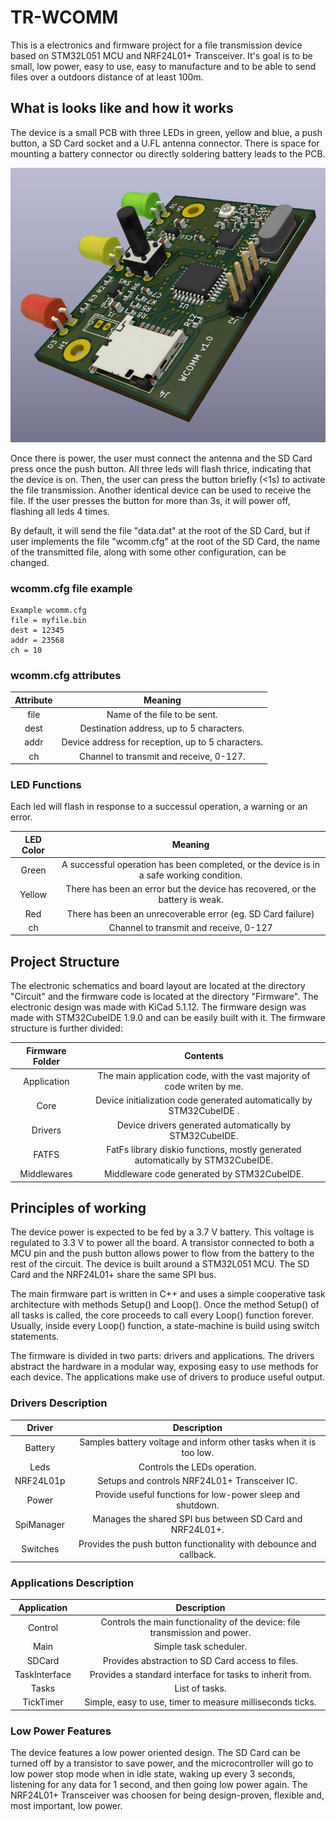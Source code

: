 # TR-WCOMM
This is a electronics and firmware project for a file transmission device based on STM32L051 MCU and NRF24L01+ Transceiver. It's goal is to be small, low power, easy to use, easy to manufacture and to be able to send files over a outdoors distance of at least 100m. 


## What is looks like and how it works

The device is a small PCB with three LEDs in green, yellow and blue, a push button, a SD Card socket and a U.FL antenna connector. There is space for mounting a battery connector ou  directly soldering battery leads to the PCB.

![](./Doc/board-render.png)

Once there is power, the user must connect the antenna and the SD Card press once the push button. All three leds will flash thrice, indicating that the device is on. Then, the user can press the button briefly (<1s) to activate the file transmission. Another identical device can be used to receive the file. If the user presses the button for more than 3s, it will power off, flashing all leds 4 times.

By default, it will send the file "data.dat" at the root of the SD Card, but if user implements the file "wcomm.cfg" at the root of the SD Card, the name of the transmitted file, along with some other configuration, can be changed.

### wcomm.cfg file example

```
Example wcomm.cfg
file = myfile.bin
dest = 12345
addr = 23568
ch = 10
```

### wcomm.cfg attributes

|Attribute  |Meaning                                            |
|:---------:|:-------------------------------------------------:|
|file       |Name of the file to be sent.                       |
|dest       |Destination address, up to 5 characters.           |
|addr       |Device address for reception, up to 5 characters.  |
|ch         |Channel to transmit and receive, 0-127.            |

### LED Functions

Each led will flash in response to a successul operation, a warning or an error.

|LED Color  |Meaning                                                                                  |
|:---------:|:---------------------------------------------------------------------------------------:|
|Green      |A successful operation has been completed, or the device is in a safe working condition. |
|Yellow     |There has been an error but the device has recovered, or the battery is weak.            |
|Red        |There has been an unrecoverable error (eg. SD Card failure)                              |
|ch         |Channel to transmit and receive, 0-127             |

## Project Structure

The electronic schematics and board layout are located at the directory "Circuit" and the firmware code is located at the directory "Firmware". The electronic design was made with KiCad 5.1.12. The firmware design was made with STM32CubeIDE 1.9.0 and can be easily built with it. The firmware structure is further divided:

|Firmware Folder| Contents                                                                               |
|:-------------:|:--------------------------------------------------------------------------------------:|
|Application    |The main application code, with the vast majority of code writen by me.                 |
|Core           |Device initialization code generated automatically by STM32CubeIDE  .                   |
|Drivers        |Device drivers generated automatically by STM32CubeIDE.                                 |
|FATFS          |FatFs library diskio functions, mostly generated automatically by STM32CubeIDE.         |
|Middlewares    |Middleware code generated by STM32CubeIDE.                                              |

## Principles of working

The device power is expected to be fed by a 3.7 V battery. This voltage is regulated to 3.3 V to power all the board. A transistor connected to both a MCU pin and the push button allows power to flow from the battery to the rest of the circuit. The device is built around a STM32L051 MCU. The SD Card and the NRF24L01+ share the same SPI bus.

The main firmware part is written in C++ and uses a simple cooperative task architecture with methods Setup() and Loop(). Once the method Setup() of all tasks is called, the core proceeds to call every Loop() function forever. Usually, inside every Loop() function, a state-machine is build using switch statements.

The firmware is divided in two parts: drivers and applications. The drivers abstract the hardware in a modular way, exposing easy to use methods for each device. The applications make use of drivers to produce useful output.

### Drivers Description

|Driver         | Description                                                                            |
|:-------------:|:--------------------------------------------------------------------------------------:|
|Battery        |Samples battery voltage and inform other tasks when it is too low.                      |
|Leds           |Controls the LEDs operation.                                                            |
|NRF24L01p      |Setups and controls NRF24L01+ Transceiver IC.                                           |
|Power          |Provide useful functions for low-power sleep and shutdown.                              |
|SpiManager     |Manages the shared SPI bus between SD Card and NRF24L01+.                               |
|Switches       |Provides the push button functionality with debounce and callback.                      |

### Applications Description

|Application    | Description                                                                            |
|:-------------:|:--------------------------------------------------------------------------------------:|
|Control        |Controls the main functionality of the device: file transmission and power.             |
|Main           |Simple task scheduler.                                                                  |
|SDCard         |Provides abstraction to SD Card access to files.                                        |
|TaskInterface  |Provides a standard interface for tasks to inherit from.                                |
|Tasks          |List of tasks.                                                                          |
|TickTimer      |Simple, easy to use, timer to measure milliseconds ticks.                               |

### Low Power Features

The device features a low power oriented design. The SD Card can be turned off by a transistor to save power, and the microcontroller will go to low power stop mode when in idle state, waking up every 3 seconds, listening for any data for 1 second, and then going low power again. The NRF24L01+ Transceiver was choosen for being design-proven, flexible and, most important, low power.


